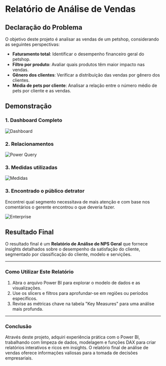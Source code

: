 # Relatório de Análise de Vendas

## Declaração do Problema

O objetivo deste projeto é analisar as vendas de um petshop, considerando as seguintes perspectivas:

- **Faturamento total**: Identificar o desempenho financeiro geral do petshop.
- **Filtro por produto**: Avaliar quais produtos têm maior impacto nas vendas.
- **Gênero dos clientes**: Verificar a distribuição das vendas por gênero dos clientes.
- **Média de pets por cliente**: Analisar a relação entre o número médio de pets por cliente e as vendas.


## Demonstração

### 1. Dashboard Completo

![Dashboard](#)

### 2. Relacionamentos
![Power Query](#)

### 3. Medidas utilizadas
![Medidas](#)

### 3. Encontrado o público detrator
Encontrei qual segmento necessitava de mais atenção e com base nos comentários o gerente encontrou o que deveria fazer.

![Enterprise](#)


## Resultado Final

O resultado final é um **Relatório de Análise de NPS Geral** que fornece insights detalhados sobre o desempenho da satisfação do cliente, segmentado por classificação do cliente, modelo e servições.


---

### Como Utilizar Este Relatório
1. Abra o arquivo Power BI para explorar o modelo de dados e as visualizações.
2. Use os slicers e filtros para aprofundar-se em regiões ou períodos específicos.
3. Revise as métricas chave na tabela "Key Measures" para uma análise mais profunda.

---

### Conclusão

Através deste projeto, adquiri experiência prática com o Power BI, trabalhando com limpeza de dados, modelagem e funções DAX para criar relatórios interativos e ricos em insights. O relatório final de análise de vendas oferece informações valiosas para a tomada de decisões empresariais.
